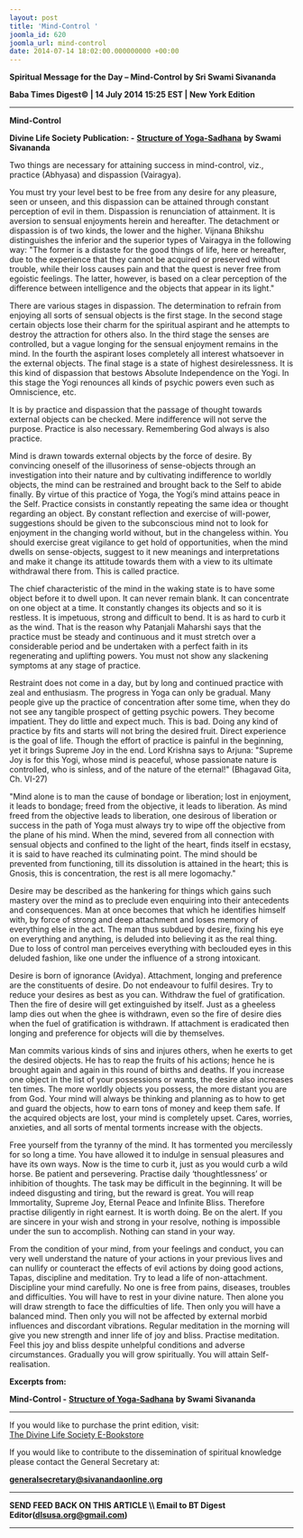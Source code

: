 ```yaml
---
layout: post
title: 'Mind-Control '
joomla_id: 620
joomla_url: mind-control
date: 2014-07-14 18:02:00.000000000 +00:00
---
```

  



































**Spiritual Message for the Day – Mind-Control by Sri Swami Sivananda**

**Baba Times Digest© | 14 July 2014 15:25 EST | New York Edition**

* * *  



 **Mind-Control**

**Divine Life Society Publication: -** [**Structure of Yoga-Sadhana**](http://www.dlshq.org/discourse/jun2001.htm) **by Swami Sivananda**

Two things are necessary for attaining success in mind-control, viz., practice (Abhyasa) and dispassion (Vairagya).

You must try your level best to be free from any desire for any pleasure, seen or unseen, and this dispassion can be attained through constant perception of evil in them. Dispassion is renunciation of attainment. It is aversion to sensual enjoyments herein and hereafter. The detachment or dispassion is of two kinds, the lower and the higher. Vijnana Bhikshu distinguishes the inferior and the superior types of Vairagya in the following way: "The former is a distaste for the good things of life, here or hereafter, due to the experience that they cannot be acquired or preserved without trouble, while their loss causes pain and that the quest is never free from egoistic feelings. The latter, however, is based on a clear perception of the difference between intelligence and the objects that appear in its light."

There are various stages in dispassion. The determination to refrain from enjoying all sorts of sensual objects is the first stage. In the second stage certain objects lose their charm for the spiritual aspirant and he attempts to destroy the attraction for others also. In the third stage the senses are controlled, but a vague longing for the sensual enjoyment remains in the mind. In the fourth the aspirant loses completely all interest whatsoever in the external objects. The final stage is a state of highest desirelessness. It is this kind of dispassion that bestows Absolute Independence on the Yogi. In this stage the Yogi renounces all kinds of psychic powers even such as Omniscience, etc.

It is by practice and dispassion that the passage of thought towards external objects can be checked. Mere indifference will not serve the purpose. Practice is also necessary. Remembering God always is also practice.

Mind is drawn towards external objects by the force of desire. By convincing oneself of the illusoriness of sense-objects through an investigation into their nature and by cultivating indifference to worldly objects, the mind can be restrained and brought back to the Self to abide finally. By virtue of this practice of Yoga, the Yogi’s mind attains peace in the Self. Practice consists in constantly repeating the same idea or thought regarding an object. By constant reflection and exercise of will-power, suggestions should be given to the subconscious mind not to look for enjoyment in the changing world without, but in the changeless within. You should exercise great vigilance to get hold of opportunities, when the mind dwells on sense-objects, suggest to it new meanings and interpretations and make it change its attitude towards them with a view to its ultimate withdrawal there from. This is called practice.

The chief characteristic of the mind in the waking state is to have some object before it to dwell upon. It can never remain blank. It can concentrate on one object at a time. It constantly changes its objects and so it is restless. It is impetuous, strong and difficult to bend. It is as hard to curb it as the wind. That is the reason why Patanjali Maharshi says that the practice must be steady and continuous and it must stretch over a considerable period and be undertaken with a perfect faith in its regenerating and uplifting powers. You must not show any slackening symptoms at any stage of practice.

Restraint does not come in a day, but by long and continued practice with zeal and enthusiasm. The progress in Yoga can only be gradual. Many people give up the practice of concentration after some time, when they do not see any tangible prospect of getting psychic powers. They become impatient. They do little and expect much. This is bad. Doing any kind of practice by fits and starts will not bring the desired fruit. Direct experience is the goal of life. Though the effort of practice is painful in the beginning, yet it brings Supreme Joy in the end. Lord Krishna says to Arjuna: "Supreme Joy is for this Yogi, whose mind is peaceful, whose passionate nature is controlled, who is sinless, and of the nature of the eternal!" (Bhagavad Gita, Ch. VI-27)

"Mind alone is to man the cause of bondage or liberation; lost in enjoyment, it leads to bondage; freed from the objective, it leads to liberation. As mind freed from the objective leads to liberation, one desirous of liberation or success in the path of Yoga must always try to wipe off the objective from the plane of his mind. When the mind, severed from all connection with sensual objects and confined to the light of the heart, finds itself in ecstasy, it is said to have reached its culminating point. The mind should be prevented from functioning, till its dissolution is attained in the heart; this is Gnosis, this is concentration, the rest is all mere logomachy."

Desire may be described as the hankering for things which gains such mastery over the mind as to preclude even enquiring into their antecedents and consequences. Man at once becomes that which he identifies himself with, by force of strong and deep attachment and loses memory of everything else in the act. The man thus subdued by desire, fixing his eye on everything and anything, is deluded into believing it as the real thing. Due to loss of control man perceives everything with beclouded eyes in this deluded fashion, like one under the influence of a strong intoxicant.

Desire is born of ignorance (Avidya). Attachment, longing and preference are the constituents of desire. Do not endeavour to fulfil desires. Try to reduce your desires as best as you can. Withdraw the fuel of gratification. Then the fire of desire will get extinguished by itself. Just as a gheeless lamp dies out when the ghee is withdrawn, even so the fire of desire dies when the fuel of gratification is withdrawn. If attachment is eradicated then longing and preference for objects will die by themselves.

Man commits various kinds of sins and injures others, when he exerts to get the desired objects. He has to reap the fruits of his actions; hence he is brought again and again in this round of births and deaths. If you increase one object in the list of your possessions or wants, the desire also increases ten times. The more worldly objects you possess, the more distant you are from God. Your mind will always be thinking and planning as to how to get and guard the objects, how to earn tons of money and keep them safe. If the acquired objects are lost, your mind is completely upset. Cares, worries, anxieties, and all sorts of mental torments increase with the objects.

Free yourself from the tyranny of the mind. It has tormented you mercilessly for so long a time. You have allowed it to indulge in sensual pleasures and have its own ways. Now is the time to curb it, just as you would curb a wild horse. Be patient and persevering. Practise daily ‘thoughtlessness’ or inhibition of thoughts. The task may be difficult in the beginning. It will be indeed disgusting and tiring, but the reward is great. You will reap Immortality, Supreme Joy, Eternal Peace and Infinite Bliss. Therefore practise diligently in right earnest. It is worth doing. Be on the alert. If you are sincere in your wish and strong in your resolve, nothing is impossible under the sun to accomplish. Nothing can stand in your way.

From the condition of your mind, from your feelings and conduct, you can very well understand the nature of your actions in your previous lives and can nullify or counteract the effects of evil actions by doing good actions, Tapas, discipline and meditation. Try to lead a life of non-attachment. Discipline your mind carefully. No one is free from pains, diseases, troubles and difficulties. You will have to rest in your divine nature. Then alone you will draw strength to face the difficulties of life. Then only you will have a balanced mind. Then only you will not be affected by external morbid influences and discordant vibrations. Regular meditation in the morning will give you new strength and inner life of joy and bliss. Practise meditation. Feel this joy and bliss despite unhelpful conditions and adverse circumstances. Gradually you will grow spiritually. You will attain Self-realisation.

**Excerpts from:**

**Mind-Control -** [**Structure of Yoga-Sadhana**](http://www.dlshq.org/discourse/jun2001.htm) **by Swami Sivananda**

* * *  












If you would like to purchase the print edition, visit:   
[The Divine Life Society E-Bookstore](http://www.dlshq.org/download/download.htm)

If you would like to contribute to the dissemination of spiritual knowledge please contact the General Secretary at:

[**generalsecretary@sivanandaonline.org**](mailto:generalsecretary@sivanandaonline.org?subject=Contribution%20to%20Dissemination%20of%20Spiritual%20Knowledge)

* * *

**SEND FEED BACK ON THIS ARTICLE \\\ Email to BT Digest Editor[](mailto:dlsusa.org@gmail.com?subject=DLS%20Posts)(dlsusa.org@gmail.com)**

* * *

  
